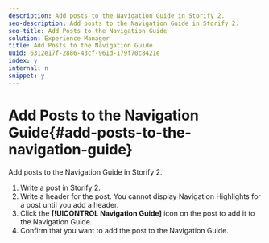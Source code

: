 ```yaml
---
description: Add posts to the Navigation Guide in Storify 2.
seo-description: Add posts to the Navigation Guide in Storify 2.
seo-title: Add Posts to the Navigation Guide
solution: Experience Manager
title: Add Posts to the Navigation Guide
uuid: 6312e17f-2886-43cf-961d-179f70c8421e
index: y
internal: n
snippet: y
---
```


# Add Posts to the Navigation Guide{#add-posts-to-the-navigation-guide}

Add posts to the Navigation Guide in Storify 2.

1. Write a post in Storify 2.
1. Write a header for the post. You cannot display Navigation Highlights for a post until you add a header.
1. Click the **[!UICONTROL Navigation Guide]** icon on the post to add it to the Navigation Guide.
1. Confirm that you want to add the post to the Navigation Guide.
